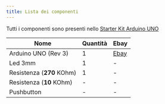 ```yaml
---
title: Lista dei componenti
---
```

<div class="alert alert-info" role="alert">
Tutti i componenti sono presenti nello <a href="http://www.ebay.it/itm/STARTER-KIT-ARDUINO-UNO-Rev-3-con-microcontrollore-ATmega328-ART-CU01-/230784113801?pt=Componenti_elettronici_attivi&hash=item35bbce1c89">Starter Kit Arduino UNO</a>
</div>


|Nome                       |Quantità |Ebay |
|---------------------------|---------|-----|
| Arduino UNO (Rev 3)       | 1       | [Ebay](http://www.ebay.it/itm/ARDUINO-UNO-Rev-3-ORIGINALE-con-microcontrollore-ATmega328-ART-CV01-/230682749374?pt=Componenti_elettronici_attivi&hash=item35b5c369be)| 
| Led 3mm                   | 1       |  -  |
| Resistenza (__270__ KOhm) | 1       |  -  |
| Resistenza (__10__ KOhm)  | -       |  -  |
| Pushbutton                | -       |  -  | 

